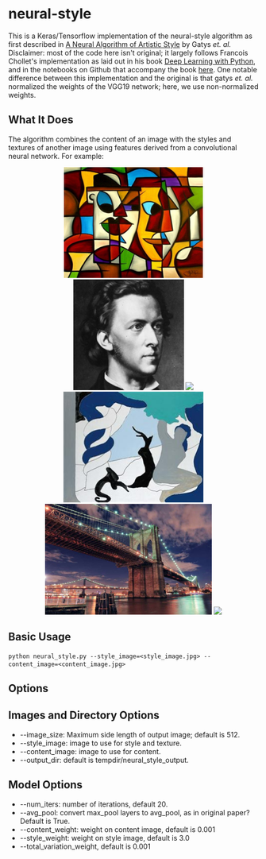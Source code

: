 # neural-style

This is a Keras/Tensorflow implementation of the neural-style algorithm as first described in [A Neural Algorithm of Artistic Style](http://arxiv.org/abs/1508.06576) by Gatys *et. al.* Disclaimer: most of the code here isn't original; it largely follows Francois Chollet's implementation as laid out in his book [Deep Learning with Python](https://www.manning.com/books/deep-learning-with-python?a_aid=keras&a_bid=76564dff), and in the notebooks on Github that accompany the book [here](https://github.com/fchollet/deep-learning-with-python-notebooks). One notable difference between this implementation and the original is that gatys *et. al.* normalized the weights of the VGG19 network; here, we use non-normalized weights. 


## What It Does
The algorithm combines the content of an image with the styles and textures of another image using features derived from a convolutional neural network. For example:
<div align="center">
  <img src="https://raw.githubusercontent.com/jwjohnson314/neural-style/master/images/cubist_9.jpg" height="223px">
  <img src="https://raw.githubusercontent.com/jwjohnson314/neural-style/master/images/chopin.jpg" height="223px">
  <img src="https://raw.githubusercontent.com/jwjohnson314/neural-style/master/images/cubist_chopin.jpg" height="710">
</div>

<div align="center">
  <img src="https://raw.githubusercontent.com/jwjohnson314/neural-style/master/images/il_peccato.jpg" height="223px">
  <img src="https://raw.githubusercontent.com/jwjohnson314/neural-style/master/images/brooklyn_bridge.jpg" height="223px">
  <img src="https://raw.githubusercontent.com/jwjohnson314/neural-style/master/images/il_brooklyn.jpg" height="710">
</div>

## Basic Usage

```
python neural_style.py --style_image=<style_image.jpg> --content_image=<content_image.jpg>
```

## Options

## Images and Directory Options
* --image_size: Maximum side length of output image; default is 512.
* --style_image: image to use for style and texture.
* --content_image: image to use for content.
* --output_dir: default is tempdir/neural_style_output. 

## Model Options
* --num_iters: number of iterations, default 20.
* --avg_pool: convert max_pool layers to avg_pool, as in original paper? Default is True.
* --content_weight: weight on content image, default is 0.001
* --style_weight: weight on style image, default is 3.0
* --total_variation_weight, default is 0.001
